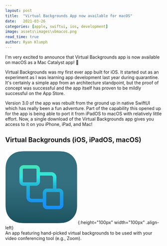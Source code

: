 ```yaml
---
layout: post
title:  "Virtual Backgrounds App now available for macOS"
date:   2021-03-26
categories: [apple, swiftui, ios, development]
image: assets\images\vbmacos.png
read_time: true
author: Ryan Klumph
---
```

I'm very excited to announce that Virtual Backgrounds app is now available on macOS as a Mac Catalyst app! 🥳

Virtual Backgrounds was my first ever app built for iOS. It started out as an experiment as I was learning app development last year during quarantine. It's certainly a simple app from an architecture standpoint, but the proof of concept was successful and the app itself has proven to be mildly successful on the App Store.

Version 3.0 of the app was rebuilt from the ground up in native SwiftUI which has really been a fun adventure. Part of the capability this opened up for the app is being able to port it from iPadOS to macOS with relatively little effort. Now, a single download of the Virtual Backgrounds app gives you access to it on you iPhone, iPad, and Mac!

## Virtual Backgrounds (iOS, iPadOS, macOS)
![logo](/assets/apps/VirtualBackgrounds/icon-round.png){:height="100px" width="100px"  .align-left}  
An app featuring hand-picked virtual backgrounds to be used with your video conferencing tool (e.g., Zoom).   

<a href="https://apps.apple.com/us/app/virtual-backgrounds/id1506825381?mt=8" style="display:inline-block;overflow:hidden;background:url(https://linkmaker.itunes.apple.com/en-us/badge-lrg.svg?releaseDate=2020-04-10&kind=iossoftware&bubble=ios_apps) no-repeat;width:135px;height:40px;"></a>
